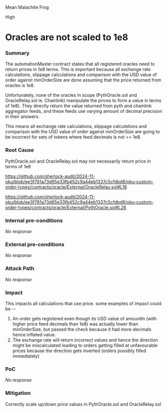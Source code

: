 Mean Malachite Frog

High

# Oracles are not scaled to 1e8

### Summary

The automationMaster contract states that all registered oracles need to return prices in 1e8 terms. This is important because all exchange rate calculations, slippage calculations and comparison with the USD value of order against minOrderSize are done assuming that the price returned from oracles is 1e8.

Unfortunately, none of the oracles in scope (PythOracle.sol and OracleRelay.sol ie. Chainlink) manipulate the prices to form a value in terms of 1e8). They directly return the value returned from pyth and chainlink aggregator feeds, and these feeds use varying amount of decimal precision in their answers.

This means all exchange rate calculations, slippage calculations and comparison with the USD value of order against minOrderSize are going to be incorrect for sets of tokens where feed decimals is not == 1e8.



### Root Cause

PythOracle.sol and OracleRelay.sol may not necessarily return price in terms of 1e8

https://github.com/sherlock-audit/2024-11-oku/blob/ee3f781a73d65e33fb452c9a44eb1337c5cfdbd6/oku-custom-order-types/contracts/oracle/External/OracleRelay.sol#L18

https://github.com/sherlock-audit/2024-11-oku/blob/ee3f781a73d65e33fb452c9a44eb1337c5cfdbd6/oku-custom-order-types/contracts/oracle/External/PythOracle.sol#L26


### Internal pre-conditions

_No response_

### External pre-conditions

_No response_

### Attack Path

_No response_

### Impact

This impacts all calculations that use price. some examples of impact could be --

1. An order gets registered even though its USD value of amountIn (with higher price feed decimals than 1e8) was actually lower than minOrderSize, but passed the check because it had more decimals hence inflated value.
2. The exchange rate will return incorrect values and hence the direction might be miscalculated leading to orders getting filled at unfavourable prices because the direction gets inverted (orders possibly filled immediately)

### PoC

_No response_

### Mitigation

Correctly scale up/down price values in PythOracle.sol and OracleRelay.sol